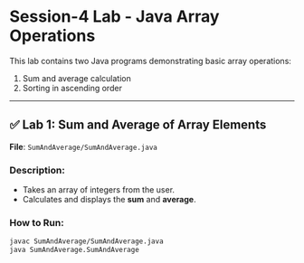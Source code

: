 # Session-4 Lab - Java Array Operations

This lab contains two Java programs demonstrating basic array operations:
1. Sum and average calculation
2. Sorting in ascending order

---

## ✅ Lab 1: Sum and Average of Array Elements

**File**: `SumAndAverage/SumAndAverage.java`

### Description:
- Takes an array of integers from the user.
- Calculates and displays the **sum** and **average**.

### How to Run:
```bash
javac SumAndAverage/SumAndAverage.java
java SumAndAverage.SumAndAverage
